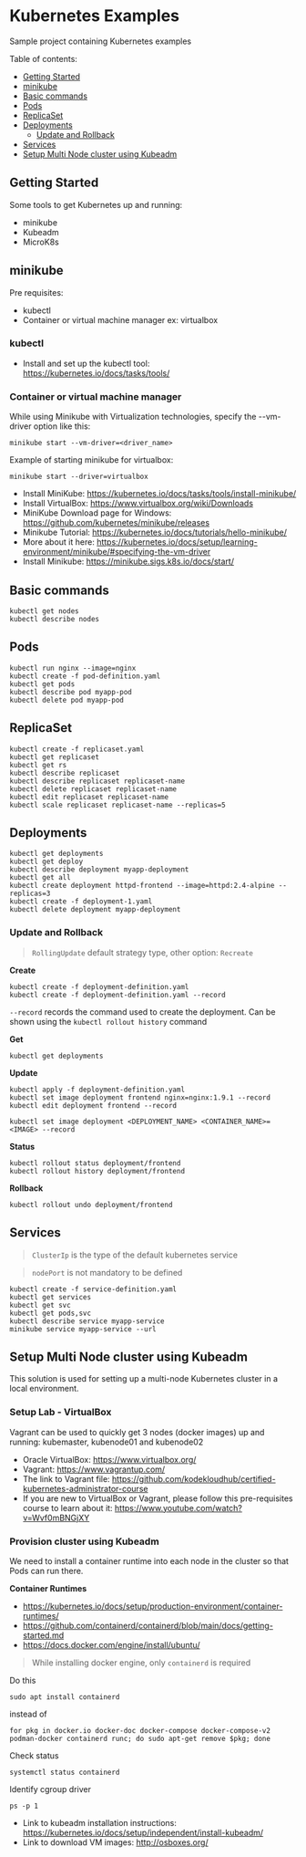 # Kubernetes Examples

Sample project containing Kubernetes examples

Table of contents:

* [Getting Started](#getting-started)
* [minikube](#minikube)
* [Basic commands](#basic-commands)
* [Pods](#pods)
* [ReplicaSet](#replicaset)
* [Deployments](#deployments)
  * [Update and Rollback](#update-and-rollback)
* [Services](#services)
* [Setup Multi Node cluster using Kubeadm](#setup-multi-node-cluster-using-kubeadm)

## Getting Started

Some tools to get Kubernetes up and running:

* minikube
* Kubeadm
* MicroK8s

## minikube

Pre requisites:

* kubectl
* Container or virtual machine manager ex: virtualbox

### kubectl

* Install and set up the kubectl tool: https://kubernetes.io/docs/tasks/tools/

### Container or virtual machine manager

While using Minikube with Virtualization technologies, specify the --vm-driver option like this:
```
minikube start --vm-driver=<driver_name>
```

Example of starting minikube for virtualbox:

```
minikube start --driver=virtualbox
```

* Install MiniKube: https://kubernetes.io/docs/tasks/tools/install-minikube/
* Install VirtualBox: https://www.virtualbox.org/wiki/Downloads
* MiniKube Download page for Windows: https://github.com/kubernetes/minikube/releases
* Minikube Tutorial: https://kubernetes.io/docs/tutorials/hello-minikube/
* More about it here: https://kubernetes.io/docs/setup/learning-environment/minikube/#specifying-the-vm-driver
* Install Minikube: https://minikube.sigs.k8s.io/docs/start/

## Basic commands

```
kubectl get nodes
kubectl describe nodes
```

## Pods

```
kubectl run nginx --image=nginx
kubectl create -f pod-definition.yaml
kubectl get pods
kubectl describe pod myapp-pod
kubectl delete pod myapp-pod
```

## ReplicaSet
```
kubectl create -f replicaset.yaml
kubectl get replicaset
kubectl get rs
kubectl describe replicaset
kubectl describe replicaset replicaset-name
kubectl delete replicaset replicaset-name
kubectl edit replicaset replicaset-name
kubectl scale replicaset replicaset-name --replicas=5
```

## Deployments

```
kubectl get deployments
kubectl get deploy
kubectl describe deployment myapp-deployment
kubectl get all
kubectl create deployment httpd-frontend --image=httpd:2.4-alpine --replicas=3
kubectl create -f deployment-1.yaml
kubectl delete deployment myapp-deployment
```

### Update and Rollback

> `RollingUpdate` default strategy type, other option: `Recreate`

**Create**
```
kubectl create -f deployment-definition.yaml
kubectl create -f deployment-definition.yaml --record
```

`--record` records the command used to create the deployment. Can be shown using the `kubectl rollout history` command

**Get**
```
kubectl get deployments
```

**Update**
```
kubectl apply -f deployment-definition.yaml
kubectl set image deployment frontend nginx=nginx:1.9.1 --record
kubectl edit deployment frontend --record
```

`kubectl set image deployment <DEPLOYMENT_NAME> <CONTAINER_NAME>=<IMAGE> --record`

**Status**
```
kubectl rollout status deployment/frontend
kubectl rollout history deployment/frontend
```

**Rollback**
```
kubectl rollout undo deployment/frontend
```

## Services

> `ClusterIp` is the type of the default kubernetes service

> `nodePort` is not mandatory to be defined 

```
kubectl create -f service-definition.yaml
kubectl get services
kubectl get svc
kubectl get pods,svc
kubectl describe service myapp-service 
minikube service myapp-service --url
```

## Setup Multi Node cluster using Kubeadm

This solution is used for setting up a multi-node Kubernetes cluster in a local environment.

### Setup Lab - VirtualBox

Vagrant can be used to quickly get 3 nodes (docker images) up and running: kubemaster, kubenode01 and kubenode02  

* Oracle VirtualBox: https://www.virtualbox.org/
* Vagrant: https://www.vagrantup.com/
* The link to Vagrant file: https://github.com/kodekloudhub/certified-kubernetes-administrator-course
* If you are new to VirtualBox or Vagrant, please follow this pre-requisites course to learn about it: https://www.youtube.com/watch?v=Wvf0mBNGjXY

### Provision cluster using Kubeadm

We need to install a container runtime into each node in the cluster so that Pods can run there.

**Container Runtimes**

* https://kubernetes.io/docs/setup/production-environment/container-runtimes/
* https://github.com/containerd/containerd/blob/main/docs/getting-started.md
* https://docs.docker.com/engine/install/ubuntu/

> While installing docker engine, only `containerd` is required

Do this
```
sudo apt install containerd
```
instead of
```
for pkg in docker.io docker-doc docker-compose docker-compose-v2 podman-docker containerd runc; do sudo apt-get remove $pkg; done
```

Check status
```
systemctl status containerd
```

Identify cgroup driver
```
ps -p 1
```

* Link to kubeadm installation instructions: https://kubernetes.io/docs/setup/independent/install-kubeadm/
* Link to download VM images: http://osboxes.org/
